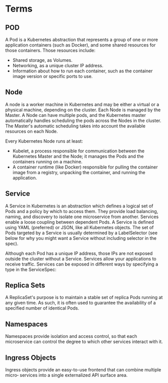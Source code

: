 # Terms

## POD

A Pod is a Kubernetes abstraction that represents a group of one or more
application containers (such as Docker), and some shared resources for those
containers. Those resources include:

* Shared storage, as Volumes.
* Networking, as a unique cluster IP address.
* Information about how to run each container, such as the container image
  version or specific ports to use.

## Node

A node is a worker machine in Kubernetes and may be either a virtual or a
physical machine, depending on the cluster. Each Node is managed by the
Master. A Node can have multiple pods, and the Kubernetes master
automatically handles scheduling the pods across the Nodes in the cluster.
The Master's automatic scheduling takes into account the available resources
on each Node. 

Every Kubernetes Node runs at least:

* Kubelet, a process responsible for communication between the Kubernetes
  Master and the Node; it manages the Pods and the containers running on a
  machine.
* A container runtime (like Docker) responsible for pulling the container image
  from a registry, unpacking the container, and running the application.

## Service

A Service in Kubernetes is an abstraction which defines a logical set of Pods
and a policy by which to access them. They provide load balancing, naming,
and discovery to isolate one microservice from another. Services enable a
loose coupling between dependent Pods. A Service is defined using YAML
(preferred) or JSON, like all Kubernetes objects. The set of Pods targeted by
a Service is usually determined by a LabelSelector (see below for why you
might want a Service without including selector in the spec).

Although each Pod has a unique IP address, those IPs are not exposed outside
the cluster without a Service. Services allow your applications to receive
traffic. Services can be exposed in different ways by specifying a type in
the ServiceSpec:

## Replica Sets

A ReplicaSet's purpose is to maintain a stable set of replica Pods running at
any given time. As such, it is often used to guarantee the availability of a
specified number of identical Pods.

## Namespaces

Namespaces provide isolation and access control, so that each microservice can
control the degree to which other services interact with it.

## Ingress Objects

Ingress objects provide an easy-to-use frontend that can combine multiple micro‐
services into a single externalized API surface area.